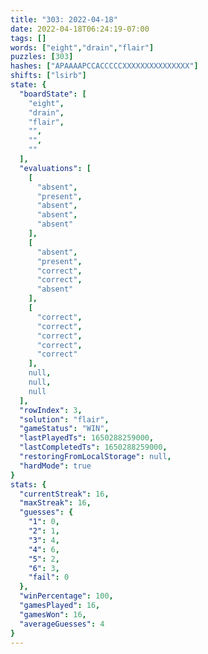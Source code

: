 ```yaml
---
title: "303: 2022-04-18"
date: 2022-04-18T06:24:19-07:00
tags: []
words: ["eight","drain","flair"]
puzzles: [303]
hashes: ["APAAAAPCCACCCCCXXXXXXXXXXXXXXX"]
shifts: ["lsirb"]
state: {
  "boardState": [
    "eight",
    "drain",
    "flair",
    "",
    "",
    ""
  ],
  "evaluations": [
    [
      "absent",
      "present",
      "absent",
      "absent",
      "absent"
    ],
    [
      "absent",
      "present",
      "correct",
      "correct",
      "absent"
    ],
    [
      "correct",
      "correct",
      "correct",
      "correct",
      "correct"
    ],
    null,
    null,
    null
  ],
  "rowIndex": 3,
  "solution": "flair",
  "gameStatus": "WIN",
  "lastPlayedTs": 1650288259000,
  "lastCompletedTs": 1650288259000,
  "restoringFromLocalStorage": null,
  "hardMode": true
}
stats: {
  "currentStreak": 16,
  "maxStreak": 16,
  "guesses": {
    "1": 0,
    "2": 1,
    "3": 4,
    "4": 6,
    "5": 2,
    "6": 3,
    "fail": 0
  },
  "winPercentage": 100,
  "gamesPlayed": 16,
  "gamesWon": 16,
  "averageGuesses": 4
}
---
```


<!-- more -->
